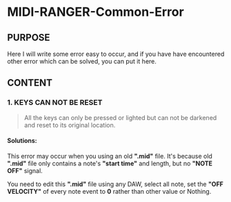 # MIDI-RANGER-Common-Error
## PURPOSE ##
Here I will write some error easy to occur, and if you have have encountered other error which can be solved, you can put it here.
## CONTENT
### 1. KEYS CAN NOT BE RESET
> All the keys can only be pressed or lighted but can not be darkened and reset to its original location.  

#### Solutions:
This error may occur when you using an old **".mid"** file.
It's because old **".mid"** file only contains a note's **"start time"** and length, but no **"NOTE OFF"** signal.  

You need to edit this **".mid"** file using any DAW, select all note, set the **"OFF VELOCITY"** of every note event  to **0** rather than other value or Nothing.